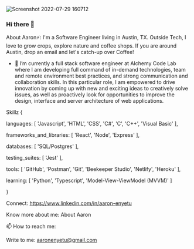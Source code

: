 

![Screenshot 2022-07-29 160712](https://user-images.githubusercontent.com/81841527/181862731-69faee64-7a0f-438f-9bda-77b44bb195cc.jpg)


### Hi there 👋

About Aaron⚡:
I'm a Software Engineer living in Austin, TX. Outside Tech, I love to grow crops, explore nature and coffee shops. If you are around Austin, drop an email and let's catch-up over Coffee!

- 🌱 I’m currently a full stack software engineer at Alchemy Code Lab where I am developing full command of in-demand technologies, team and remote environment best practices, and strong communication and collaboration skills. In this particular role, I am empowered to drive innovation by coming up with new and exciting ideas to creatively solve issues, as well as proactively look for opportunities to improve the design, interface and server architecture of web applications.

Skillz {

  languages: [ 'Javascript', 'HTML', 'CSS', 'C#', 'C', 'C++', 'Visual Basic' ],
  
  frameworks_and_libraries: [ 'React', 'Node', 'Express' ],
  
  databases: [ 'SQL/Postgres' ],
  
  testing_suites: [ 'Jest' ],
  
  tools: [ 'GitHub', 'Postman', 'Git', 'Beekeeper Studio', 'Netlify', 'Heroku' ],
  
  learning: [ 'Python', 'Typescript', 'Model-View-ViewModel (MVVM)' ]
  
 }


Connect: https://www.linkedin.com/in/aaron-enyetu

Know more about me: About Aaron

📫 How to reach me:

Write to me: aaronenyetu@gmail.com


